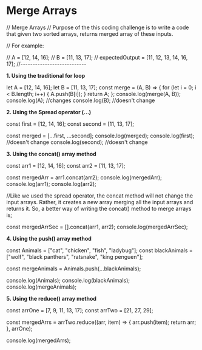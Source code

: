 <h1>Merge Arrays</h1>
// Merge Arrays
// Purpose of the this coding challenge is to write a code that given two sorted arrays, returns merged array of these inputs.

// For example:

// A = [12, 14, 16];
// B = [11, 13, 17];
// expectedOutput = [11, 12, 13, 14, 16, 17];
//---------------------------

<b>1. Using the traditional for loop</b>

let A = [12, 14, 16];
let B = [11, 13, 17];
const merge = (A, B) => {
  for (let i = 0; i < B.length; i++) {
    A.push(B[i]);
  }
  return A;
};
console.log(merge(A, B));
console.log(A); //changes
console.log(B); //doesn't change

<b>2. Using the Spread operator (...)</b>

const first = [12, 14, 16];
const second = [11, 13, 17];

const merged = [...first, ...second];
console.log(merged);
console.log(first); //doesn't change
console.log(second); //doesn't change

<b>3. Using the concat() array method</b>

const arr1 = [12, 14, 16];
const arr2 = [11, 13, 17];

const mergedArr = arr1.concat(arr2);
console.log(mergedArr);
console.log(arr1);
console.log(arr2);

//Like we used the spread operator, the concat method will not change the input arrays. Rather, it creates a new array merging all the input arrays and returns it. So, a better way of writing the concat() method to merge arrays is;

const mergedArrSec = [].concat(arr1, arr2);
console.log(mergedArrSec);

<b>4. Using the push() array method</b>

const Animals = ["cat", "chicken", "fish", "ladybug"];
const blackAnimals = ["wolf", "black panthers", "ratsnake", "king penguen"];

const mergeAnimals = Animals.push(...blackAnimals);

console.log(Animals);
console.log(blackAnimals);
console.log(mergeAnimals);

<b>5. Using the reduce() array method</b>

const arrOne = [7, 9, 11, 13, 17];
const arrTwo = [21, 27, 29];

const mergedArrs = arrTwo.reduce((arr, item) => {
  arr.push(item);
  return arr;
}, arrOne);

console.log(mergedArrs);
